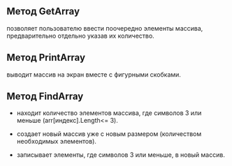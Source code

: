 ## Метод GetArray 
позволяет пользователю ввести поочередно элементы массива, предварительно отдельно указав их количество.

## Метод PrintArray
выводит массив на экран вместе с фигурными скобками.

## Метод FindArray

* находит количество элементов массива, где символов 3 или меньше (arr[индекс].Length<= 3).

* создает новый массив уже с новым размером (количеством необходимых элементов).

* записывает элементы, где символов 3 или меньше, в новый массив.